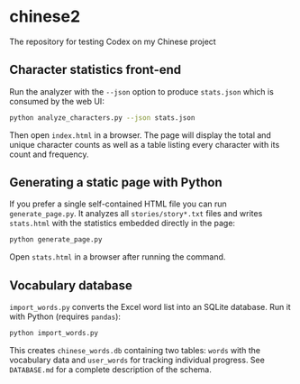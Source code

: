# chinese2
The repository for testing Codex on my Chinese project

## Character statistics front-end

Run the analyzer with the `--json` option to produce `stats.json` which is
consumed by the web UI:

```bash
python analyze_characters.py --json stats.json
```

Then open `index.html` in a browser. The page will display the total and unique
character counts as well as a table listing every character with its count and
frequency.

## Generating a static page with Python

If you prefer a single self-contained HTML file you can run
`generate_page.py`. It analyzes all `stories/story*.txt` files and writes `stats.html`
with the statistics embedded directly in the page:

```bash
python generate_page.py
```

Open `stats.html` in a browser after running the command.

## Vocabulary database

`import_words.py` converts the Excel word list into an SQLite database. Run it
with Python (requires `pandas`):

```bash
python import_words.py
```

This creates `chinese_words.db` containing two tables: `words` with the
vocabulary data and `user_words` for tracking individual progress. See
`DATABASE.md` for a complete description of the schema.
